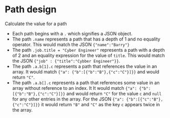 # Path design

Calculate the value for a path

- Each path begins with  a `.` which signifies a JSON object.
- The path `.name` represents a path that has a depth of 1 and no equality operator. This would match the JSON `{"name":"Barry"}`
- The path `.job.title = "Cyber Engineer"` represents a path with a depth of 2 and an equality expression for the value of `title`. This would match the JSON `{"job" : {"title":"Cybber Engineer"}}`.
- The path `.a.b[1].c` represents a path that references the value in an array. It would match `{"a": {"b":[{"b":"B"},{"c":"C"}]}}` and would return `"C"`.
- The path `.a.b[].c` represents a path that references some value in an array without reference to an index. It It would match `{"a": {"b":[{"b":"B"},{"c":"C"}]}}` and would return `"C"` for the value `c` and `null` for any other entries in the array. For the JSON `{"a": {"b":[{"c":"B"},{"c":"C"}]}}` it would return `"B"` and `"C"` as the key `c` appears twice in the array.